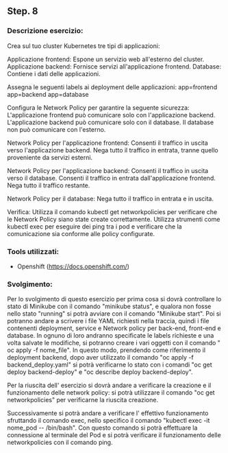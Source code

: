 
## Step. 8
### Descrizione esercizio:

Crea sul tuo cluster Kubernetes tre tipi di applicazioni:
 
Applicazione frontend: Espone un servizio web all'esterno del cluster.
Applicazione backend: Fornisce servizi all'applicazione frontend.
Database: Contiene i dati delle applicazioni.

Assegna le seguenti labels ai deployment delle applicazioni:
app=frontend
app=backend
app=database
 
Configura le Network Policy per garantire la seguente sicurezza:
L'applicazione frontend può comunicare solo con l'applicazione backend.
L'applicazione backend può comunicare solo con il database.
Il database non può comunicare con l'esterno.

Network Policy per l'applicazione frontend:
Consenti il traffico in uscita verso l'applicazione backend.
Nega tutto il traffico in entrata, tranne quello proveniente da servizi esterni.
 
Network Policy per l'applicazione backend:
Consenti il traffico in uscita verso il database.
Consenti il traffico in entrata dall'applicazione frontend.
Nega tutto il traffico restante.
 
Network Policy per il database:
Nega tutto il traffico in entrata e in uscita.
 
 
Verifica:
Utilizza il comando kubectl get networkpolicies per verificare che le Network Policy siano state create correttamente.
Utilizza strumenti come kubectl exec per eseguire dei ping tra i pod e verificare che la comunicazione sia conforme alle policy configurate.

### Tools utilizzati:

- Openshift (https://docs.openshift.com/)

### Svolgimento:
Per lo svolgimento di questo esercizio per prima cosa si dovrà controllare lo stato di Minikube con il comando "minikube status", e qualora non fosse nello stato "running" si potrà avviare con il comando "Minikube start". 
Poi si potranno andare a scrivere i file YAML richiesti nella traccia, quindi i file contenenti deployment, service e Network policy per back-end, front-end e database. In ognuno di loro andranno specificate le labels richieste e una volta salvate le modifiche, si potranno creare i vari oggetti con il comando " oc apply -f nome_file". In questo modo, prendendo come riferimento il deployment backend, dopo aver utilizzato il comando "oc apply -f backend_deploy.yaml" si potrà verificarne lo stato con i comandi "oc get deploy backend-deploy" e "oc describe deploy backend-deploy". 

Per la riuscita dell' esercizio si dovrà andare a verificare la creazione e il funzionamento delle network policy: si potrà utilizzare il comando "oc get networkpolicies" per verificarne la riuscita creazione.

Successivamente si potrà andare a verificare l' effettivo funzionamento sfruttando il comando exec, nello specifico il comando "kubectl exec -it nome_pod -- /bin/bash".
Con questo comando si potrà effettuare la connessione al terminale del Pod e si potrà verificare il funzionamento delle networkpolicies con il comando ping.
